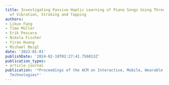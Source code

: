 ```yaml
---
title: Investigating Passive Haptic Learning of Piano Songs Using Three Tactile Sensations
  of Vibration, Stroking and Tapping
authors:
- Likun Fang
- Timo Müller
- Erik Pescara
- Nikola Fischer
- Yiran Huang
- Michael Beigl
date: '2023-01-01'
publishDate: '2024-02-18T02:27:41.756013Z'
publication_types:
- article-journal
publication: '*Proceedings of the ACM on Interactive, Mobile, Wearable and Ubiquitous
  Technologies*'
---
```

